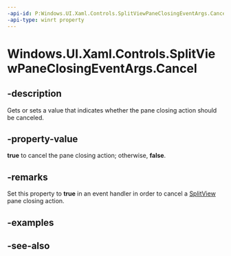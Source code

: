 ```yaml
---
-api-id: P:Windows.UI.Xaml.Controls.SplitViewPaneClosingEventArgs.Cancel
-api-type: winrt property
---
```


<!-- Property syntax
public bool Cancel { get;  set; }
-->

# Windows.UI.Xaml.Controls.SplitViewPaneClosingEventArgs.Cancel

## -description
Gets or sets a value that indicates whether the pane closing action should be canceled.



## -property-value
**true** to cancel the pane closing action; otherwise, **false**.

## -remarks
Set this property to **true** in an event handler in order to cancel a [SplitView](splitview.md) pane closing action.

## -examples

## -see-also
